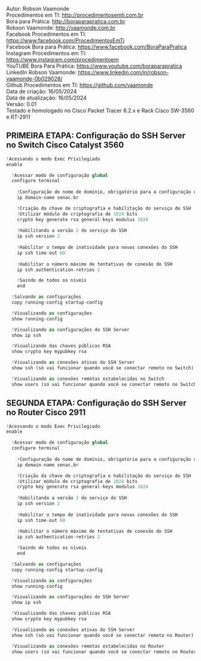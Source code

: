 Autor: Robson Vaamonde<br>
Procedimentos em TI: http://procedimentosemti.com.br<br>
Bora para Prática: http://boraparapratica.com.br<br>
Robson Vaamonde: http://vaamonde.com.br<br>
Facebook Procedimentos em TI: https://www.facebook.com/ProcedimentosEmTi<br>
Facebook Bora para Prática: https://www.facebook.com/BoraParaPratica<br>
Instagram Procedimentos em TI: https://www.instagram.com/procedimentoem<br>
YouTUBE Bora Para Prática: https://www.youtube.com/boraparapratica<br>
LinkedIn Robson Vaamonde: https://www.linkedin.com/in/robson-vaamonde-0b029028/<br>
Github Procedimentos em TI: https://github.com/vaamonde<br>
Data de criação: 16/05/2024<br>
Data de atualização: 16/05/2024<br>
Versão: 0.01<br>
Testado e homologado no Cisco Packet Tracer 8.2.x e Rack Cisco SW-3560 e RT-2911

## PRIMEIRA ETAPA: Configuração do SSH Server no Switch Cisco Catalyst 3560 

```python
!Acessando o modo Exec Privilegiado
enable

  !Acessar modo de configuração global
  configure terminal
    
    !Configuração do nome de domínio, obrigatório para a configuração do SSH
    ip domain-name senac.br

    !Criação da chave de criptografia e habilitação do serviço de SSH
    !Utilizar módulo de criptografia de 1024 bits
    crypto key generate rsa general-keys modulus 1024
    
    !Habilitando a versão 2 do serviço do SSH
    ip ssh version 2
    
    !Habilitar o tempo de inatividade para novas conexões do SSH
    ip ssh time-out 60
    
    !Habilitar o número máximo de tentativas de conexão do SSH
    ip ssh authentication-retries 2

    !Saindo de todos os níveis
    end

  !Salvando as configurações
  copy running-config startup-config

  !Visualizando as configurações
  show running-config

  !Visualizando as configurações do SSH Server
  show ip ssh

  !Visualizando das chaves públicas RSA
  show crypto key mypubkey rsa

  !Visualizando as conexões ativas do SSH Server
  show ssh (só vai funcionar quando você se conectar remoto no Switch)

  !Visualizando as conexões remotas estabelecidas no Switch
  show users (só vai funcionar quando você se conectar remoto no Switch)
```

## SEGUNDA ETAPA: Configuração do SSH Server no Router Cisco 2911 

```python
!Acessando o modo Exec Privilegiado
enable

  !Acessar modo de configuração global
  configure terminal
    
    !Configuração do nome de domínio, obrigatório para a configuração do SSH
    ip domain-name senac.br

    !Criação da chave de criptografia e habilitação do serviço de SSH
    !Utilizar módulo de criptografia de 1024 bits
    crypto key generate rsa general-keys modulus 1024
    
    !Habilitando a versão 2 do serviço do SSH
    ip ssh version 2
    
    !Habilitar o tempo de inatividade para novas conexões do SSH
    ip ssh time-out 60
    
    !Habilitar o número máximo de tentativas de conexão do SSH
    ip ssh authentication-retries 2

    !Saindo de todos os níveis
    end

  !Salvando as configurações
  copy running-config startup-config

  !Visualizando as configurações
  show running-config

  !Visualizando as configurações do SSH Server
  show ip ssh

  !Visualizando das chaves públicas RSA
  show crypto key mypubkey rsa

  !Visualizando as conexões ativas do SSH Server
  show ssh (só vai funcionar quando você se conectar remoto no Router)

  !Visualizando as conexões remotas estabelecidas no Router
  show users (só vai funcionar quando você se conectar remoto no Router)
```
